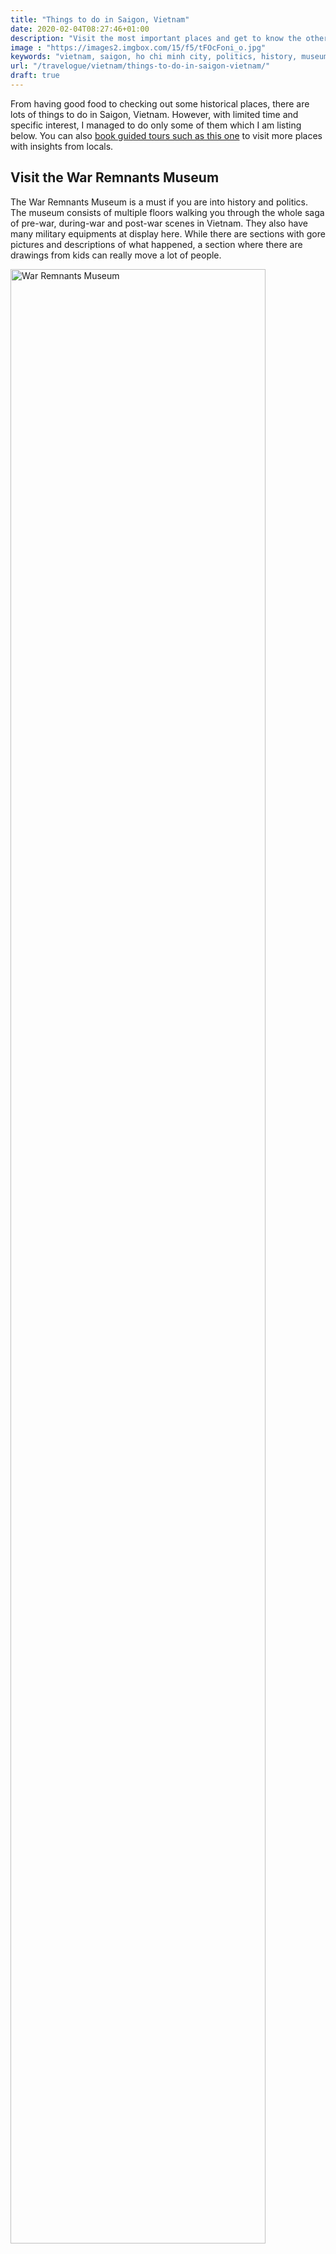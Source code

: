 ```yaml
---
title: "Things to do in Saigon, Vietnam"
date: 2020-02-04T08:27:46+01:00
description: "Visit the most important places and get to know the other things to do in Saigon, Vietnam"
image : "https://images2.imgbox.com/15/f5/tFOcFoni_o.jpg"
keywords: "vietnam, saigon, ho chi minh city, politics, history, museum, ho chi minh, old quarter, vietnamese, food"
url: "/travelogue/vietnam/things-to-do-in-saigon-vietnam/"
draft: true
---
```


From having good food to checking out some historical places, there are lots of things to do in Saigon, Vietnam. However, with limited time and specific interest, I managed to do only some of them which I am listing below. You can also <a href="https://www.getyourguide.com/ho-chi-minh-city-l272/insider-s-saigon-motorbike-tour-with-local-students-t175632/?partner_id=AAHMPGG&utm_medium=online_publisher&cmp=Vietnam" target="_blank">book guided tours such as this one</a> to visit more places with insights from locals.

## Visit the War Remnants Museum

The War Remnants Museum is a must if you are into history and politics. The museum consists of multiple floors walking you through the whole saga of pre-war, during-war and post-war scenes in Vietnam. They also have many military equipments at display here. While there are sections with gore pictures and descriptions of what happened, a section where there are drawings from kids can really move a lot of people.

<img src = "https://images2.imgbox.com/1e/fa/pv47FfkW_o.jpg" alt = "War Remnants Museum" width = "90%" />

## Shop at the Ben Thanh Market

Located at District 1, the heart of Saigon, Ben Thanh market is a nice place to spend some time if you want to buy local things. From souvenirs to spices to tea or coffee, you can find almost everything here. Be prepared to bargain a lot because they can quote you high prices if they know you are a foreigner. I got some Vietnamese coconut coffee for one of my friends here and I bargained for nearly 2-3 minutes before settling for a price which I felt was fair for both of us.

<img src = "https://images2.imgbox.com/15/f5/tFOcFoni_o.jpg" alt = "Ben Thanh Market" width = "90%" />

## Checkout the Central Post Office

I love post office. I try to make time to visit a post office whenever I travel to get hold of some stamps and postcards if possible. I did exactly the same here as well. I got some special edition stamps for as cheap as 4000 VND (15 Cents) along with some postcards to send it to some of my loved ones.

<img src = "https://images2.imgbox.com/be/9d/L3MlwF58_o.jpg" alt = "Central Post Office" width = "80%" />

## Visit the Apartment Cafe

The Apartment Cafe is really a one of kind place I have visited. The building used to host American military officers back in the days. Now, it has become a spot for tourism and the elite young crowd coming here with friends or for dates. My friend and I were lucky enough to find a spot in the balcony and get the amazing view of the Lunar Year celebrations.

<img src = "https://images2.imgbox.com/5a/1c/DcwFried_o.jpg" alt = "B52 Museum" width = "80%" />

## Rent a motorcycle

While public transport is cheap and so are taxis despite getting scammed, renting a motorcycle in Vietnam is a different experience in itself. I hail from Chennai, a big metropolitan city of India with unruly traffic but Hanoi was a whole new world. However, thanks to my driving skills from India, I survived Hanoi. Saigon is relatively much better I would say despite driving during Lunar New Year time with lots of traffic and diversions. Getting a motorcycle in Saigon is easy. However, unlike Hanoi, I had to keep my passport at the shop lending me the motorcycle. The motorcycle comes with the tank partially filled and hence the onus is on you to keep track of fuel and refill it. Please check your motorcycle for brakes before you rent them and ask the provider for a helmet; it is usually free. The rent was around 8 USD per day. If you are uncomfortable getting a motorbike for yourself, you can also have others drive you around in addition to some tour. For example, here is a <a href="https://www.getyourguide.com/ho-chi-minh-city-l272/insider-s-saigon-motorbike-tour-with-local-students-t175632/?partner_id=AAHMPGG&utm_medium=online_publisher&cmp=Vietnam" target="_blank">motorobike street food tour</a>.

<img src = "https://images2.imgbox.com/54/95/dZVoeptN_o.jpg" alt = "Rent a motorcycle" width = "80%" />

## Get a Non La Hat

Get yourself this cool hat. You can bargain them for as cheap as 1 or 2 USD. Some group tours, like mine when I went to Ninh Binh, gave me one for free.

<img src = "https://images2.imgbox.com/11/74/nvbmYZKa_o.jpg" alt = "Non La Hat" width = "80%" />

## Wear Ao Dai

Ao Dai is a traditional Vietnamese dress. It is for both men and women. I did not try this out personally but I saw many of them wearing it; especially during the new Lunar year's eve.

<img src = "https://images2.imgbox.com/4a/6d/eAmSttpp_o.jpeg" alt = "Ao Dai" width = "80%" />

## Try Vietnamese food

From Pho to Banh Mi to noodles to curry rice, try the different dishes when in Vietnam. In addition, you can also try their beers. I personally liked Saigon beer more than the Hanoi one. Vietnam is also famous for their different kinds of coffee; especially the ones with coconut and egg. Additionally, you go for a <a href="https://www.getyourguide.com/ho-chi-minh-city-l272/saigon-street-food-in-the-evening-t47111/?partner_id=AAHMPGG&utm_medium=online_publisher&cmp=Vietnam" target="_blank">street food tour</a> or a <a href="https://www.getyourguide.com/ho-chi-minh-city-l272/ben-thanh-market-tour-and-cooking-class-t123044/?partner_id=AAHMPGG&utm_medium=online_publisher&cmp=Vietnam" target="_blank">cooking class</a> as well. I am passionate about food and love cooking and hence I just requested localites to share some recipes or record them cook; they gladly obliged.

<img src = "https://images2.imgbox.com/83/74/6dRPntgj_o.jpg" alt = "Vietnamese Glass Noodles" width = "80%" />